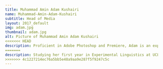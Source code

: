 ```yaml
---
title: Muhammad Amin Adam Kushairi
name: Muhammad-Amin-Adam-Kushairi
subtitle: Head of Media
layout: 2017_default
img: adam.jpg
thumbnail: adam.jpg
alt: Picture of Muhammad Amin Adam Kushairi
<<<<<<< HEAD
description: Proficient in Adobe Photoshop and Premiere, Adam is an experienced graphic designer that has worked for numerous programmes such as Manchester Malaysian Night and KMS A Level Student Body. His background in engineering has benefitted him in terms of creative thinking that enables him to deliver stunning publicity materials for MSTC.
=======
description: Studying her first year in Experimental Linguistics at UCL, Yin Jue believes that it is important for students to equip themselves with relevant technology skills in order to survive in the competitive world today. She realise the importance of MSTC to promote awareness among Malaysian students and give them insights of technological development in Malaysia. The past experiences of this food lover in A-level Student Council and UCL Malaysian Night have equipped her with relevant design and marketing skills to publicize MSTC and attract people from all backgrounds to join.
>>>>>>> 4c1227214ec76a5bb5e48a9aa9e287f5f9247c5c
---
```


